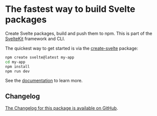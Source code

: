 # The fastest way to build Svelte packages

Create Svelte packages, build and push them to npm. This is part of the [SvelteKit](https://kit.svelte.dev) framework and CLI.

The quickest way to get started is via the [create-svelte](https://github.com/sveltejs/kit/tree/master/packages/create-svelte) package:

```bash
npm create svelte@latest my-app
cd my-app
npm install
npm run dev
```

See the [documentation](https://kit.svelte.dev/docs/packaging) to learn more.

## Changelog

[The Changelog for this package is available on GitHub](https://github.com/sveltejs/kit/blob/master/packages/package/CHANGELOG.md).
